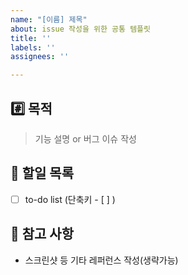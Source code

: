 ```yaml
---
name: "[이름] 제목"
about: issue 작성을 위한 공통 템플릿
title: ''
labels: ''
assignees: ''

---
```


## #️⃣ 목적
> 기능 설명 or 버그 이슈 작성

## 📝 할일 목록
- [ ] to-do list (단축키 - [ ] )

## 💬 참고 사항
- 스크린샷 등 기타 레퍼런스 작성(생략가능)
